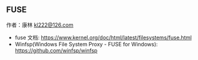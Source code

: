 FUSE
------------------------------

作者：康林 <kl222@126.com>


- fuse 文档: https://www.kernel.org/doc/html/latest/filesystems/fuse.html
- Winfsp(Windows File System Proxy - FUSE for Windows): https://github.com/winfsp/winfsp
